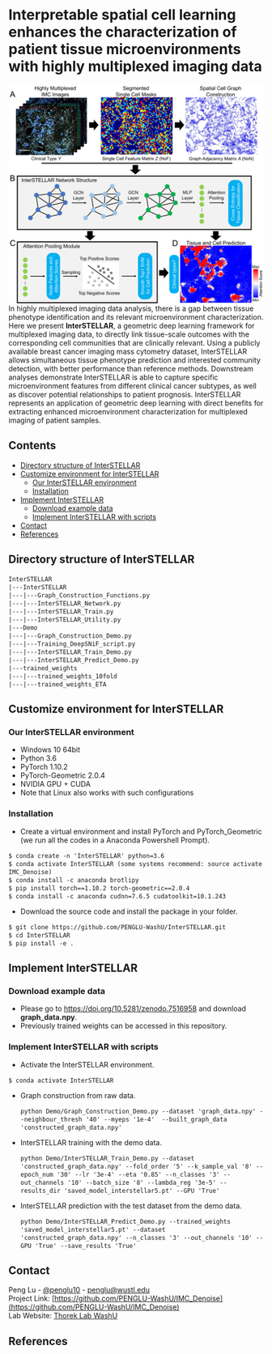 # Interpretable spatial cell learning enhances the characterization of patient tissue microenvironments with highly multiplexed imaging data

<img src="image/github.png" alt="Logo" width="600" align = "right">

In highly multiplexed imaging data analysis, there is a gap between tissue phenotype identification and its relevant microenvironment characterization. Here we present **InterSTELLAR**, a geometric deep learning framework for multiplexed imaging data, to directly link tissue-scale outcomes with the corresponding cell communities that are clinically relevant. Using a publicly available breast cancer imaging mass cytometry dataset, InterSTELLAR allows simultaneous tissue phenotype prediction and interested community detection, with better performance than reference methods. Downstream analyses demonstrate InterSTELLAR is able to capture specific microenvironment features from different clinical cancer subtypes, as well as discover potential relationships to patient prognosis. InterSTELLAR represents an application of geometric deep learning with direct benefits for extracting enhanced microenvironment characterization for multiplexed imaging of patient samples.

## Contents

- [Directory structure of InterSTELLAR](#directory-structure-of-interstellar)
- [Customize environment for InterSTELLAR](#customize-environment-for-interstellar)
  - [Our InterSTELLAR environment](#our-interstellar-environment)
  - [Installation](#installation)
- [Implement InterSTELLAR](#implement-interstellar)
  - [Download example data](#download-example-data)
  - [Implement InterSTELLAR with scripts](#implement-interstellar-with-scripts)
- [Contact](#contact)
- [References](#references)

## Directory structure of InterSTELLAR
```
InterSTELLAR
|---InterSTELLAR
|---|---Graph_Construction_Functions.py
|---|---InterSTELLAR_Network.py
|---|---InterSTELLAR_Train.py
|---|---InterSTELLAR_Utility.py
|---Demo
|---|---Graph_Construction_Demo.py
|---|---Training_DeepSNiF_script.py
|---|---InterSTELLAR_Train_Demo.py
|---|---InterSTELLAR_Predict_Demo.py
|---trained_weights
|---|---trained_weights_10fold
|---|---trained_weights_ETA
```

## Customize environment for InterSTELLAR
### Our InterSTELLAR environment
- Windows 10 64bit
- Python 3.6
- PyTorch 1.10.2
- PyTorch-Geometric 2.0.4
- NVIDIA GPU + CUDA
- Note that Linux also works with such configurations

### Installation
- Create a virtual environment and install PyTorch and PyTorch_Geometric (we run all the codes in a Anaconda Powershell Prompt).
```
$ conda create -n 'InterSTELLAR' python=3.6
$ conda activate InterSTELLAR (some systems recommend: source activate IMC_Denoise)
$ conda install -c anaconda brotlipy
$ pip install torch==1.10.2 torch-geometric==2.0.4
$ conda install -c anaconda cudnn=7.6.5 cudatoolkit=10.1.243
```
- Download the source code and install the package in your folder.
```
$ git clone https://github.com/PENGLU-WashU/InterSTELLAR.git
$ cd InterSTELLAR
$ pip install -e .
```

## Implement InterSTELLAR
### Download example data
- Please go to https://doi.org/10.5281/zenodo.7516958 and download **graph_data.npy**. 
- Previously trained weights can be accessed in this repository.
### Implement InterSTELLAR with scripts
- Activate the InterSTELLAR environment.
```
$ conda activate InterSTELLAR
```
- Graph construction from raw data.
  ```
  python Demo/Graph_Construction_Demo.py --dataset 'graph_data.npy' --neighbour_thresh '40' --myeps '1e-4'  --built_graph_data 'constructed_graph_data.npy' 
  ```
- InterSTELLAR training with the demo data.
  ```
  python Demo/InterSTELLAR_Train_Demo.py --dataset 'constructed_graph_data.npy' --fold_order '5' --k_sample_val '8' --epoch_num '30' --lr '3e-4' --eta '0.85' --n_classes '3' --out_channels '10' --batch_size '8' --lambda_reg '3e-5' --results_dir 'saved_model_interstellar5.pt' --GPU 'True'
  ```
- InterSTELLAR prediction with the test dataset from the demo data.
  ```
  python Demo/InterSTELLAR_Predict_Demo.py --trained_weights 'saved_model_interstellar5.pt' --dataset 'constructed_graph_data.npy' --n_classes '3' --out_channels '10' --GPU 'True' --save_results 'True'
  ```   

## Contact

Peng Lu - [@penglu10](https://twitter.com/penglu10) - penglu@wustl.edu
<br/>Project Link: [https://github.com/PENGLU-WashU/IMC_Denoise](https://github.com/PENGLU-WashU/IMC_Denoise)
<br/>Lab Website: [Thorek Lab WashU](https://sites.wustl.edu/thoreklab/)

## References
